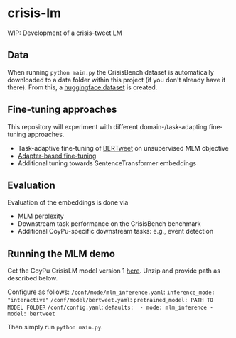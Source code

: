 # crisis-lm
WIP: Development of a crisis-tweet LM 

## Data
When running `python main.py` the CrisisBench dataset is automatically downloaded to a data 
folder within this project (if you don't already have it there). From this, a [huggingface 
dataset](https://huggingface.co/docs/datasets/access.html) is created.  


## Fine-tuning approaches
This repository will experiment with different domain-/task-adapting fine-tuning approaches.

* Task-adaptive fine-tuning of [BERTweet](https://github.com/VinAIResearch/BERTweet) on unsupervised MLM objective
* [Adapter-based fine-tuning](https://neurips2021-nlp.github.io/papers/9/CameraReady/NeurIPS2021_UDA_with_adapter.pdf)
* Additional tuning towards SentenceTransformer embeddings

## Evaluation
Evaluation of the embeddings is done via 
* MLM perplexity 
* Downstream task performance on the CrisisBench benchmark
* Additional CoyPu-specific downstream tasks: e.g., event detection

## Running the MLM demo
Get the CoyPu CrisisLM model version 1 [here](https://drive.google.com/file/d/1lzEFkWOOqk2X33oZHFTPa0kQyPX-fhJC/view?usp=sharing).
Unzip and provide path as described below.

Configure as follows:
`/conf/mode/mlm_inference.yaml`: `inference_mode: "interactive"`
`/conf/model/bertweet.yaml`: `pretrained_model: PATH TO MODEL FOLDER`
`/conf/config.yaml`: `defaults: 
                        - mode: mlm_inference
                        - model: bertweet`

Then simply run `python main.py`.
